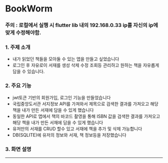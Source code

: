 # BookWorm

### 주의 : 로컬에서 실행 시 flutter lib 내의 192.168.0.33 ip를 자신의 ip에 맞게 수정해야함.

### 1. 주제 소개
- 내가 읽었던 책들을 모아둘 수 있는 앱을 만들고 싶었습니다
- 로그인 후 자유로이 서재를 생성 삭제 수정 조회등 관리하고 원하는 책을 자유롭게 담을 수 있습니다.

### 2. 주요 기능
- jwt토큰 기반의 회원가입, 로그인 기능을 만들었습니다
- 국립중앙도서관 서지정보 API를 가져와서 제목으로 검색한 결과를 가져오고 해당 책을 내가 만든 서재에 담을 수 있게 했습니다
- 동일한 API로 앱에서 책의 바코드 촬영을 통해 ISBN 값을 검색한 결과를 가져오고 해당 책을 내가 만든 서재에 담을 수 있게 했습니다
- 유저만의 서재를 CRUD 할수 있고 서재에 책을 추가 및 삭제 가능합니다
- DB(SQLITE)에 유저의 정보와 서재, 책 정보등을 저장했습니다

### 3. 화면 설명

<hr/>

